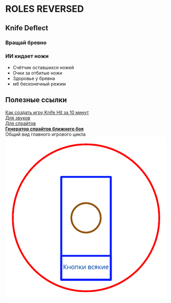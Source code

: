 # ROLES REVERSED
## Knife Deflect
### Вращай бревно
### ИИ кидает ножи
* Счётчик оставшихся ножей
* Очки за отбитые ножи
* Здоровье у бревна
* мб бесконечный режим

## Полезные ссылки
[Как создать игру Knife Hit за 10 минут](https://www.youtube.com/watch?v=A-vmu-lEce4)  
[Для звуков](https://www.drpetter.se/project_sfxr.html)  
[Для спрайтов](https://opengameart.org/)  
[**Генератор спрайтов ближнего боя**](https://rgsdev-weapon-generator.netlify.app/)  
Общий вид главного игрового цикла  
![](./overall_layout.png)
